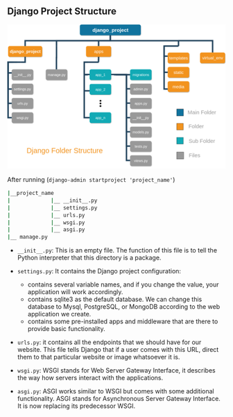 ## Django Project Structure

![Django Project Structure](/Documentation/assets/structure.png)

After running (`django-admin startproject 'project_name'`)
```bash
|__project_name
|             |__ __init__.py
|             |__ settings.py
|             |__ urls.py
|             |__ wsgi.py
|             |__ asgi.py
|__ manage.py

```

* `__init__.py`: This is an empty file. The function of this file is to tell the Python interpreter that this directory is a package.

* `settings.py`: It contains the Django project configuration:
    - contains several variable names, and if you change the value, your application will work accordingly.
    - contains sqlite3 as the default database. We can change this database to Mysql, PostgreSQL, or MongoDB according to the web application we create.
    - contains some pre-installed apps and middleware that are there to provide basic functionality.
* `urls.py`: it contains all the endpoints that we should have for our website. This file tells Django that if a user comes with this URL, direct them to that particular website or image whatsoever it is.
* `wsgi.py`: WSGI stands for Web Server Gateway Interface, it describes the way how servers interact with the applications.
* `asgi.py`: ASGI works similar to WSGI but comes with some additional functionality.  ASGI stands for Asynchronous Server Gateway Interface. It is now replacing its predecessor WSGI.